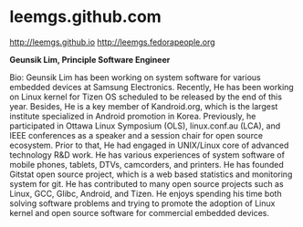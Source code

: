 # leemgs.github.com
http://leemgs.github.io
http://leemgs.fedorapeople.org


<b>Geunsik Lim, Principle Software Engineer</b>


Bio: Geunsik Lim has been working on system software for various embedded devices at Samsung Electronics. Recently, He has been working on Linux kernel for Tizen OS scheduled to be released by the end of this year. Besides, He is a key member of Kandroid.org, which is the largest institute specialized in Android promotion in Korea. Previously, he participated in Ottawa Linux Symposium (OLS), linux.conf.au (LCA), and IEEE conferences as a speaker and a session chair for open source ecosystem. Prior to that, He had engaged in UNIX/Linux core of advanced technology R&D work. He has various experiences of system software of mobile phones, tablets, DTVs, camcorders, and printers. He has founded Gitstat open source project, which is a web based statistics and monitoring system for git. He has contributed to many open source projects such as Linux, GCC, Glibc, Android, and Tizen. He enjoys spending his time both solving software problems and trying to promote the adoption of Linux kernel and open source software for commercial embedded devices.
